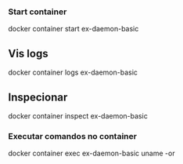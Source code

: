 ### Start container
docker container start ex-daemon-basic

## Vis logs
docker container logs ex-daemon-basic

## Inspecionar
docker container inspect ex-daemon-basic

### Executar comandos no container
docker container exec ex-daemon-basic uname -or
